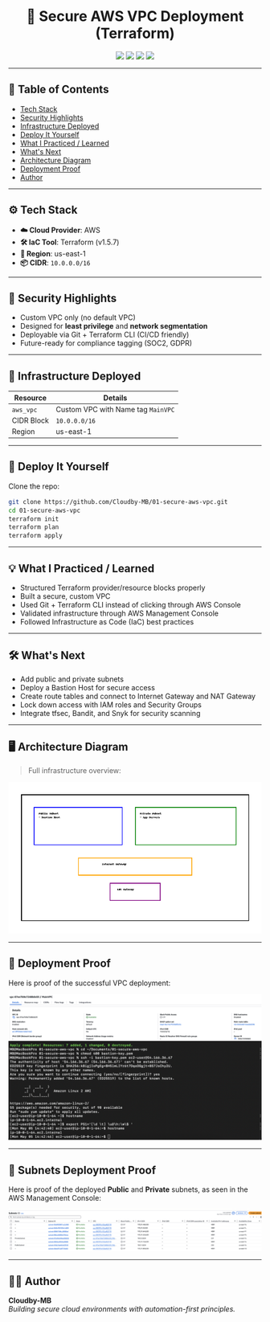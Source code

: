 <h1 align="center">🔐 Secure AWS VPC Deployment (Terraform)</h1>

<p align="center">
  <img src="https://img.shields.io/badge/Cloud-AWS-orange?style=for-the-badge&logo=amazonaws" />
  <img src="https://img.shields.io/badge/IaC-Terraform-7B42BC?style=for-the-badge&logo=terraform" />
  <img src="https://img.shields.io/badge/Security-Enabled-brightgreen?style=for-the-badge&logo=datadog" />
  <img src="https://img.shields.io/badge/Status-Deployed-success?style=for-the-badge&logo=github" />
</p>

---

## 📑 Table of Contents
- [Tech Stack](#️-tech-stack)
- [Security Highlights](#-security-highlights)
- [Infrastructure Deployed](#️-infrastructure-deployed)
- [Deploy It Yourself](#-deploy-it-yourself)
- [What I Practiced / Learned](#️-what-i-practiced--learned)
- [What's Next](#️-whats-next)
- [Architecture Diagram](#️-architecture-diagram)
- [Deployment Proof](#️-deployment-proof)
- [Author](#️-author)

---

## ⚙️ Tech Stack
- **☁️ Cloud Provider**: AWS
- **🛠️ IaC Tool**: Terraform (v1.5.7)
- **📍 Region**: us-east-1
- **📦 CIDR**: `10.0.0.0/16`

---

## 🔐 Security Highlights
- Custom VPC only (no default VPC)
- Designed for **least privilege** and **network segmentation**
- Deployable via Git + Terraform CLI (CI/CD friendly)
- Future-ready for compliance tagging (SOC2, GDPR)

---

## 🧱 Infrastructure Deployed
| Resource     | Details          |
|--------------|------------------|
| `aws_vpc`    | Custom VPC with Name tag `MainVPC` |
| CIDR Block   | `10.0.0.0/16`    |
| Region       | us-east-1        |

---

## 🚀 Deploy It Yourself

Clone the repo:

```bash
git clone https://github.com/Cloudby-MB/01-secure-aws-vpc.git
cd 01-secure-aws-vpc
terraform init
terraform plan
terraform apply
```

---

## 💡 What I Practiced / Learned
- Structured Terraform provider/resource blocks properly
- Built a secure, custom VPC
- Used Git + Terraform CLI instead of clicking through AWS Console
- Validated infrastructure through AWS Management Console
- Followed Infrastructure as Code (IaC) best practices

---

## 🛠️ What's Next
- Add public and private subnets
- Deploy a Bastion Host for secure access
- Create route tables and connect to Internet Gateway and NAT Gateway
- Lock down access with IAM roles and Security Groups
- Integrate tfsec, Bandit, and Snyk for security scanning

---

## 🖥️ Architecture Diagram

> Full infrastructure overview:

![VPC Architecture](https://raw.githubusercontent.com/Cloudby-MB/01-secure-aws-vpc/main/Cloud_VPC_Architecture_Diagram.png)

---

## 📸 Deployment Proof

Here is proof of the successful VPC deployment:

![Deployment Proof](deployment-proof-vpc.png)
![Bastion Host Proof](Bastion_Host_Deployment_Proof.png)

---

## 📸 Subnets Deployment Proof

Here is proof of the deployed **Public** and **Private** subnets, as seen in the AWS Management Console:

![Subnets Proof](subnets-proof.png)

---

## 🧑‍💻 Author

**Cloudby-MB**  
_Building secure cloud environments with automation-first principles._